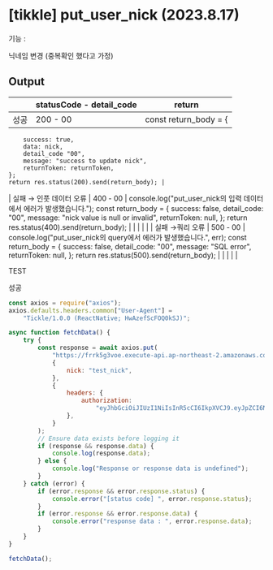 # [tikkle] put_user_nick (2023.8.17)

기능 : 

닉네임 변경 (중복확인 했다고 가정)

## Output

|  | statusCode - detail_code | return |
| --- | --- | --- |
| 성공 | 200 - 00 | const return_body = {
		success: true,
		data: nick,
		detail_code "00",
		message: "success to update nick",
		returnToken: returnToken,
	};
	return res.status(200).send(return_body); |
| 실패 
→ 인풋 데이터 오류 | 400 - 00 | console.log("put_user_nick의 입력 데이터에서 에러가 발생했습니다.");
const return_body = {
success: false,
detail_code: "00",
message: "nick value is null or invalid",
returnToken: null,
};
return res.status(400).send(return_body); |
|  |  |  |
| 실패
→쿼리  오류 | 500 - 00 | console.log("put_user_nick의 query에서 에러가 발생했습니다.", err);
const return_body = {
success: false,
detail_code: "00",
message: "SQL error",
returnToken: null,
};
return res.status(500).send(return_body); |
|  |  |  |

TEST

성공

```jsx
const axios = require("axios");
axios.defaults.headers.common["User-Agent"] =
	"Tickle/1.0.0 (ReactNative; HwAzefScFOQ0kSJ)";

async function fetchData() {
	try {
		const response = await axios.put(
			"https://frrk5g3voe.execute-api.ap-northeast-2.amazonaws.com/dev/put_user_nick",
			{
				nick: "test_nick",
			},
			{
				headers: {
					authorization:
						"eyJhbGciOiJIUzI1NiIsInR5cCI6IkpXVCJ9.eyJpZCI6NSwiaWF0IjoxNjkwNTIwNzQ2LCJleHAiOjE2OTA1MjE2NDYsImlzcyI6IkxpRm9saSJ9.w-4NVe-YbhdeXUPKmiZpOZMi8it_FmwNp3jrbIYh4ME,eyJhbGciOiJIUzI1NiIsInR5cCI6IkpXVCJ9.eyJpZCI6NSwiaWF0IjoxNjkwNTIwNzQ2LCJleHAiOjE2OTMxMTI3NDYsImlzcyI6IkxpRm9saSJ9.Cl7fT5xT3VxAwpL7QbL8k7z9vaFkaWXr6iDlgReYo0o",
				},
			}
		);
		// Ensure data exists before logging it
		if (response && response.data) {
			console.log(response.data);
		} else {
			console.log("Response or response data is undefined");
		}
	} catch (error) {
		if (error.response && error.response.status) {
			console.error("[status code] ", error.response.status);
		}
		if (error.response && error.response.data) {
			console.error("response data : ", error.response.data);
		}
	}
}

fetchData();
```